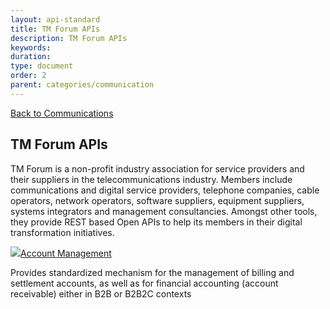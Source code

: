 ```yaml
---
layout: api-standard
title: TM Forum APIs
description: TM Forum APIs
keywords: 
duration: 
type: document
order: 2
parent: categories/communication
---
```

<div class="grid-container top-pad">
  <div class="grid-x grid-margin-x" data-equalizer>
      <div class="cell">
        <a class="back-link" href="{{ site.baseurl }}/{{ page.parent }}">Back to Communications</a>
      </div>
      <div class="cell">
        <h2>TM Forum APIs</h2>
        <p>TM Forum is a non-profit industry association for service providers and their suppliers in the telecommunications industry. Members include communications and digital service providers, telephone companies, cable operators, network operators, software suppliers, equipment suppliers, systems integrators and management consultancies. Amongst other tools, they provide REST based Open APIs to help its members in their digital transformation initiatives.</p>
      </div>
      <div class="cell large-6 medium-6 small-12">
        <div class="card" data-equalizer-watch>
            <div class="card_content">
              <div class="card_title">
                <a href="{{ site.baseurl }}/{{ page.parent }}/tmforum/account-management"><img class="api-logo" src="{{ site.baseurl }}/dist/images/logos/tmforum_logo.svg" />Account Management</a>
              </div>
              <p>Provides standardized mechanism for the management of billing and settlement accounts, as well as for financial accounting (account receivable) either in B2B or B2B2C contexts</p>
            </div>
        </div>
      </div>
  </div>
</div>